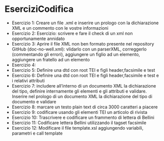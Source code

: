 # EserciziCodifica

* Esercizio 1: Creare un file .xml e inserire un prologo con la dichiarazione XML e un commento con le vostre informazioni
* Esercizio 2: Esercizio: scrivere e fare il check di un xml non opportunamente annidato 
* Esercizio 3: Aprire il file XML non ben formato presente nel repository GitHub (doc-no-well.xml): vlidarlo con un parserXML, correggerlo (commentando gli errori), aggiungere un figlio ad un elemento, aggiungere un fratello ad un elemento
* Esercizio 4:
* Esercizio 5: Definire una dtd con root TEI e figli header,facsimile e test
* Esercizio 6: Definire una dtd con root TEI e figli header,facsimile e test e i relativi attributi
* Esercizio 7: includere all’interno di un documento XML la dichiarazione del tipo, definire internamente gli elementi e gli attributi e validare. Inserire nel prologo di un documento XML la dichiarazione del tipo di documento e validare 
* Esercizio 8: marcare un testo plain text di circa 3000 caratteri a piacere
* Esercizio 9: codificare usando gli elementi TEI un articolo di rivista
* Esercizio 10: Trascrivere e codificare un frammento di lettera di Bellini
* Esercizio 11: Codificare lettera Bellini utilizzando il tagset facsimile
* Esercizio 12: Modificare il file template.xsl aggiungendo variabili, parametri e call template
